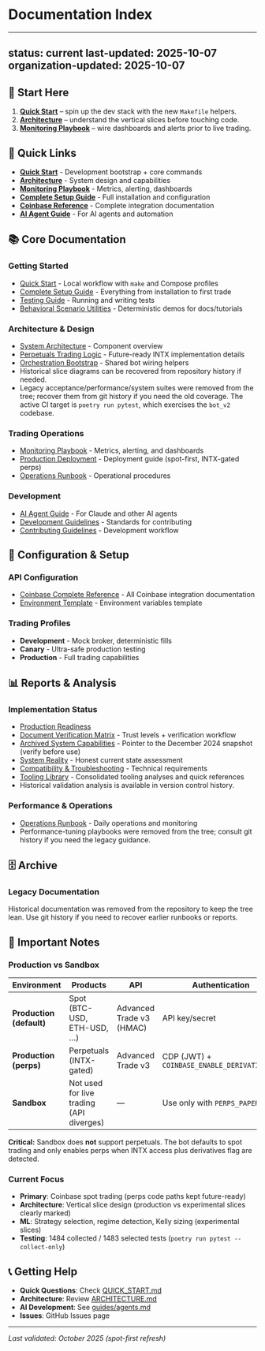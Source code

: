 # Documentation Index

---
status: current
last-updated: 2025-10-07
organization-updated: 2025-10-07
---

## 🚦 Start Here

1. **[Quick Start](QUICK_START.md)** – spin up the dev stack with the new `Makefile` helpers.
2. **[Architecture](ARCHITECTURE.md)** – understand the vertical slices before touching code.
3. **[Monitoring Playbook](MONITORING_PLAYBOOK.md)** – wire dashboards and alerts prior to live trading.

## 📍 Quick Links

- **[Quick Start](QUICK_START.md)** - Development bootstrap + core commands
- **[Architecture](ARCHITECTURE.md)** - System design and capabilities
- **[Monitoring Playbook](MONITORING_PLAYBOOK.md)** - Metrics, alerting, dashboards
- **[Complete Setup Guide](guides/complete_setup_guide.md)** - Full installation and configuration
- **[Coinbase Reference](reference/coinbase_complete.md)** - Complete integration documentation
- **[AI Agent Guide](guides/agents.md)** - For AI agents and automation

## 📚 Core Documentation

### Getting Started
- [Quick Start](QUICK_START.md) - Local workflow with `make` and Compose profiles
- [Complete Setup Guide](guides/complete_setup_guide.md) - Everything from installation to first trade
- [Testing Guide](guides/testing.md) - Running and writing tests
- [Behavioral Scenario Utilities](testing/behavioral_scenarios_demo.md) - Deterministic demos for docs/tutorials

### Architecture & Design
- [System Architecture](ARCHITECTURE.md) - Component overview
- [Perpetuals Trading Logic](reference/trading_logic_perps.md) - Future-ready INTX implementation details
- [Orchestration Bootstrap](src/bot_v2/orchestration/bootstrap.py) - Shared bot wiring helpers
- Historical slice diagrams can be recovered from repository history if needed.
- Legacy acceptance/performance/system suites were removed from the tree; recover them from git history if you need the old coverage. The active CI target is `poetry run pytest`, which exercises the `bot_v2` codebase.

### Trading Operations
- [Monitoring Playbook](MONITORING_PLAYBOOK.md) - Metrics, alerting, and dashboards
- [Production Deployment](guides/production.md) - Deployment guide (spot-first, INTX-gated perps)
- [Operations Runbook](ops/operations_runbook.md) - Operational procedures

### Development
- [AI Agent Guide](guides/agents.md) - For Claude and other AI agents
- [Development Guidelines](../DEVELOPMENT_GUIDELINES.md) - Standards for contributing
- [Contributing Guidelines](../CONTRIBUTING.md) - Development workflow

## 🔧 Configuration & Setup

### API Configuration
- [Coinbase Complete Reference](reference/coinbase_complete.md) - All Coinbase integration documentation
- [Environment Template](../config/environments/.env.template) - Environment variables template

### Trading Profiles
- **Development** - Mock broker, deterministic fills
- **Canary** - Ultra-safe production testing
- **Production** - Full trading capabilities

## 📊 Reports & Analysis

### Implementation Status
- [Production Readiness](guides/production.md#production-readiness-requirements)
- [Document Verification Matrix](agents/Document_Verification_Matrix.md) - Trust levels + verification workflow
- [Archived System Capabilities](reference/system_capabilities.md) - Pointer to the December 2024 snapshot (verify before use)
- [System Reality](reference/system_reality.md) - Honest current state assessment
- [Compatibility & Troubleshooting](reference/compatibility_troubleshooting.md) - Technical requirements
- [Tooling Library](tooling/README.md) - Consolidated tooling analyses and quick references
- Historical validation analysis is available in version control history.

### Performance & Operations
- [Operations Runbook](ops/operations_runbook.md) - Daily operations and monitoring
- Performance-tuning playbooks were removed from the tree; consult git history if
  you need the legacy guidance.

## 🗄️ Archive

### Legacy Documentation
Historical documentation was removed from the repository to keep the tree lean.
Use git history if you need to recover earlier runbooks or reports.

## 🚨 Important Notes

### Production vs Sandbox

| Environment | Products | API | Authentication |
|------------|----------|-----|----------------|
| **Production (default)** | Spot (BTC-USD, ETH-USD, …) | Advanced Trade v3 (HMAC) | API key/secret |
| **Production (perps)** | Perpetuals (INTX-gated) | Advanced Trade v3 | CDP (JWT) + `COINBASE_ENABLE_DERIVATIVES=1` |
| **Sandbox** | Not used for live trading (API diverges) | — | Use only with `PERPS_PAPER=1` |

**Critical:** Sandbox does **not** support perpetuals. The bot defaults to spot trading and only enables perps when INTX access plus derivatives flag are detected.

### Current Focus
- **Primary**: Coinbase spot trading (perps code paths kept future-ready)
- **Architecture**: Vertical slice design (production vs experimental slices clearly marked)
- **ML**: Strategy selection, regime detection, Kelly sizing (experimental slices)
- **Testing**: 1484 collected / 1483 selected tests (`poetry run pytest --collect-only`)

## 📞 Getting Help

- **Quick Questions**: Check [QUICK_START.md](./QUICK_START.md)
- **Architecture**: Review [ARCHITECTURE.md](ARCHITECTURE.md)
- **AI Development**: See [guides/agents.md](guides/agents.md)
- **Issues**: GitHub Issues page

---

*Last validated: October 2025 (spot-first refresh)*
